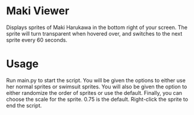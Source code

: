 # Maki Viewer
Displays sprites of Maki Harukawa in the bottom right of your screen. The sprite will turn transparent when hovered over, and switches to the next sprite every 60 seconds.
# Usage
Run main.py to start the script.
You will be given the options to either use her normal sprites or swimsuit sprites.
You will also be given the option to either randomize the order of sprites or use the default.
Finally, you can choose the scale for the sprite. 0.75 is the default.
Right-click the sprite to end the script.